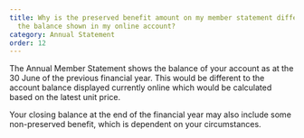 ```yaml
---
title: Why is the preserved benefit amount on my member statement different from
  the balance shown in my online account?
category: Annual Statement
order: 12
---
```


The Annual Member Statement shows the balance of your account as at the 30 June of the previous financial year. This would be different to the account balance displayed currently online which would be calculated based on the latest unit price.

Your closing balance at the end of the financial year may also include some non-preserved benefit, which is dependent on your circumstances.
